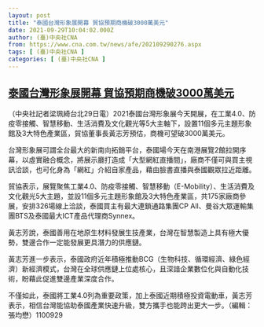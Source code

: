 ```yaml
---
layout: post
title: "泰國台灣形象展開幕 貿協預期商機破3000萬美元"
date: 2021-09-29T10:04:02.000Z
author: (臺)中央社CNA
from: https://www.cna.com.tw/news/afe/202109290276.aspx
tags: [ (臺)中央社CNA ]
categories: [ (臺)中央社CNA ]
---
```

<!--1632909842000-->
[泰國台灣形象展開幕 貿協預期商機破3000萬美元](https://www.cna.com.tw/news/afe/202109290276.aspx)
------

<div>
<div></div><div><p>（中央社記者梁珮綺台北29日電）2021泰國台灣形象展今天開展，在工業4.0、防疫零接觸、智慧移動、生活消費及文化觀光等5大主軸下，設置11個多元主題形象館及3大特色產業區，貿協董事長黃志芳預估，商機可望破3000萬美元。</p><p>台灣形象展可謂全台最大的新南向拓銷平台，泰國場今天在南港展覽2館拉開序幕，以虛實融合概念，將展示廳打造成「大型網紅直播間」，廠商不僅可與買主視訊洽談，也可化身為「網紅」介紹自家產品，藉由臉書直播與泰國觀眾拉近距離。</p><p>貿協表示，展覽聚焦工業4.0、防疫零接觸、智慧移動（E-Mobility）、生活消費及文化觀光5大主題，並設11個多元主題形象館及3大特色產業區，共175家廠商參展，安排326場線上洽談，泰國買主有最大連鎖通路集團CP All、曼谷大眾運輸集團BTS及泰國最大ICT產品代理商Synnex。</p><p>黃志芳說，泰國善用在地原生材料發展生技產業，台灣在智慧製造上具有極大優勢，雙邊合作一定能發展更具潛力的供應鏈。</p><p>黃志芳進一步表示，泰國政府近年積極推動BCG（生物科技、循環經濟、綠色經濟）新經濟模式，台灣在全球供應鏈上位處核心，且深諳企業數位化與自動化技術，盼藉此促進雙邊產業深度合作。</p><p>不僅如此，泰國將工業4.0列為重要政策，加上泰國近期積極投資電動車，黃志芳表示，相信台灣能協助泰國產業快速升級，雙方攜手也能跨出更大一步。（編輯：張均懋）1100929</p></div>
</div>
